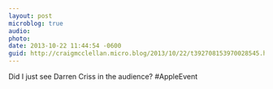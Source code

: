 ```yaml
---
layout: post
microblog: true
audio: 
photo: 
date: 2013-10-22 11:44:54 -0600
guid: http://craigmcclellan.micro.blog/2013/10/22/t392708153970028545.html
---
```

Did I just see Darren Criss in the audience? #AppleEvent
